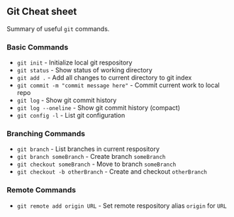 ## Git Cheat sheet

Summary of useful `git` commands.

### Basic Commands
* `git init` - Initialize local git respository
* `git status` - Show status of working directory
* `git add .` - Add all changes to current directory to git index
* `git commit -m "commit message here"` - Commit current work to local repo
* `git log` - Show git commit history
* `git log --oneline` - Show git commit history (compact)
* `git config -l` - List git configuration

### Branching Commands
* `git branch` - List branches in current respository
* `git branch someBranch` - Create branch `someBranch`
* `git checkout someBranch` - Move to branch `someBranch`
* `git checkout -b otherBranch` - Create and checkout `otherBranch`

### Remote Commands
* `git remote add origin URL` - Set remote respository alias `origin` for `URL`
